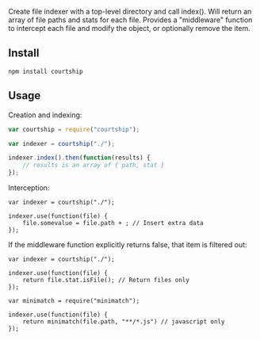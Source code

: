 Create file indexer with a top-level directory and call index(). Will return an array of file paths and stats for each file. Provides a "middleware" function to intercept each file and modify the object, or optionally remove the item.

## Install
```
npm install courtship
```

## Usage

Creation and indexing:

```javascript
var courtship = require("courtship");

var indexer = courtship("./");

indexer.index().then(function(results) {
	// results is an array of { path, stat }
});
```

Interception:

```
var indexer = courtship("./");

indexer.use(function(file) {
	file.somevalue = file.path + ; // Insert extra data
});
```

If the middleware function explicitly returns false, that item is filtered out:

```
var indexer = courtship("./");

indexer.use(function(file) {
	return file.stat.isFile(); // Return files only
});

var minimatch = require("minimatch");

indexer.use(function(file) {
	return minimatch(file.path, "**/*.js") // javascript only
});
```